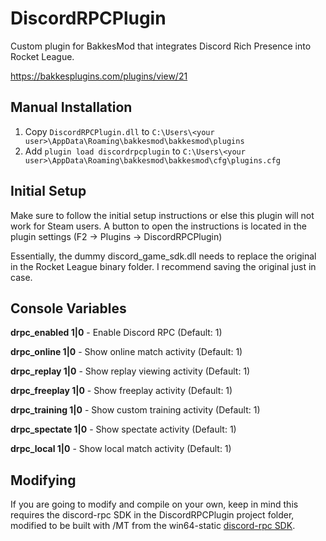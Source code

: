 # DiscordRPCPlugin
Custom plugin for BakkesMod that integrates Discord Rich Presence into Rocket League.

https://bakkesplugins.com/plugins/view/21

## Manual Installation

1. Copy `DiscordRPCPlugin.dll` to `C:\Users\<your user>\AppData\Roaming\bakkesmod\bakkesmod\plugins`
2. Add `plugin load discordrpcplugin` to `C:\Users\<your user>\AppData\Roaming\bakkesmod\bakkesmod\cfg\plugins.cfg`

## Initial Setup

Make sure to follow the initial setup instructions or else this plugin will not work for Steam users. A button to open the instructions is located in the plugin settings (F2 -> Plugins -> DiscordRPCPlugin)

Essentially, the dummy discord_game_sdk.dll needs to replace the original in the Rocket League binary folder. I recommend saving the original just in case.

## Console Variables

**drpc_enabled 1|0** - Enable Discord RPC (Default: 1)

**drpc_online 1|0** - Show online match activity (Default: 1)

**drpc_replay 1|0** - Show replay viewing activity (Default: 1)

**drpc_freeplay 1|0** - Show freeplay activity (Default: 1)

**drpc_training 1|0** - Show custom training activity (Default: 1)

**drpc_spectate 1|0** - Show spectate activity (Default: 1)

**drpc_local 1|0** - Show local match activity (Default: 1)

## Modifying

If you are going to modify and compile on your own, keep in mind this requires the discord-rpc SDK in the DiscordRPCPlugin project folder, modified to be built with /MT from the win64-static [discord-rpc SDK](https://github.com/discordapp/discord-rpc/releases).
